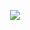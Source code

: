 <p align="center">
  <a href="https://skillicons.dev">
    <img src="https://skillicons.dev/icons?i=html,css,javascript,ts,react,redux,firebase,github,git,gitlab,vscode,figma" />
  </a>
</p>
